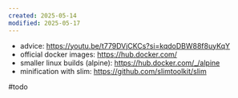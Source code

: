 ```yaml
---
created: 2025-05-14
modified: 2025-05-17
---
```

- advice: https://youtu.be/t779DVjCKCs?si=kqdoDBW88f8uyKqY
- official docker images: https://hub.docker.com/
- smaller linux builds (alpine): https://hub.docker.com/_/alpine
- minification with slim: https://github.com/slimtoolkit/slim

#todo